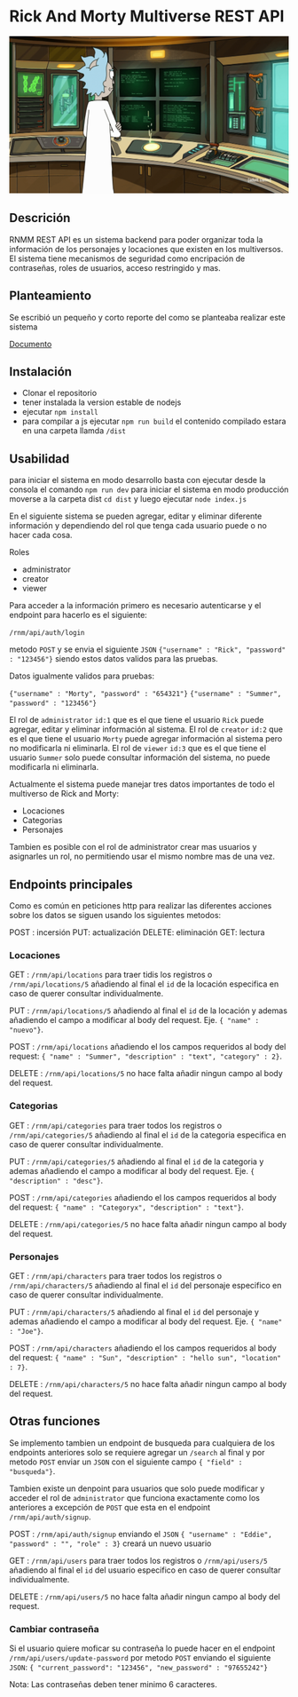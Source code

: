 # Rick And Morty Multiverse REST API
![Logo](./src/public/rick_console.png "Logo")

## Descrición
RNMM REST API es un sistema backend para poder organizar toda la información de los personajes y locaciones que existen en los multiversos. El sistema tiene mecanismos de seguridad como encripación de contraseñas, roles de usuarios, acceso restringido y mas.

## Planteamiento 

Se escribió un pequeño y corto reporte del como se planteaba realizar este sistema

[Documento](https://docs.google.com/document/d/1Xh1BsETOeZ6OgJEcYBevxi5Rr3-3H1g_wSosw51ipEQ/edit?usp=sharing)

## Instalación

* Clonar el repositorio
* tener instalada la version estable de nodejs
* ejecutar `npm install`
* para compilar a js ejecutar `npm run build` el contenido compilado estara en una carpeta llamda `/dist`

## Usabilidad

para iniciar el sistema en modo desarrollo basta con ejecutar desde la consola el comando `npm run dev`
para iniciar el sistema en modo producción moverse a la carpeta dist `cd dist` y luego ejecutar `node index.js`

En el siguiente sistema se pueden agregar, editar y eliminar diferente información y dependiendo del rol que tenga cada usuario puede o no hacer cada cosa.

Roles
* administrator
* creator
* viewer

Para acceder a la información primero es necesario autenticarse y el endpoint para hacerlo es el siguiente:

`/rnm/api/auth/login`

metodo `POST` y se envia el siguiente `JSON` `{"username" : "Rick", "password" : "123456"}` siendo estos datos validos para las pruebas.

Datos igualmente validos para pruebas:

`{"username" : "Morty", "password" : "654321"}`
`{"username" : "Summer", "password" : "123456"}`

El rol de `administrator` `id:1` que es el que tiene el usuario `Rick` puede agregar, editar y eliminar información al sistema.
El rol de `creator` `id:2` que es el que tiene el usuario `Morty` puede agregar información al sistema pero no modificarla ni eliminarla.
El rol de `viewer` `id:3` que es el que tiene el usuario `Summer` solo puede consultar información del sistema, no puede modificarla ni eliminarla.

Actualmente el sistema puede manejar tres datos importantes de todo el multiverso de Rick and Morty:

* Locaciones
* Categorias
* Personajes

Tambien es posible con el rol de administrator crear mas usuarios y asignarles un rol, no permitiendo usar el mismo nombre mas de una vez.

## Endpoints principales

Como es común en peticiones http para realizar las diferentes acciones sobre los datos se siguen usando los siguientes metodos:

POST : incersión
PUT: actualización
DELETE: eliminación
GET: lectura

### Locaciones

GET : `/rnm/api/locations` para traer tidis los registros o `/rnm/api/locations/5` añadiendo al final el `id` de la locación especifica en caso de querer consultar individualmente.

PUT : `/rnm/api/locations/5` añadiendo al final el `id` de la locación y ademas añadiendo el campo a modificar al body del request. Eje. `{ "name" : "nuevo"}`.

POST : `/rnm/api/locations` añadiendo el los campos requeridos al body del request:  `{ "name" : "Summer", "description" : "text", "category" : 2}`.

DELETE : `/rnm/api/locations/5` no hace falta añadir ningun campo al body del request.

### Categorias

GET : `/rnm/api/categories` para traer todos los registros o `/rnm/api/categories/5` añadiendo al final el `id` de la categoria especifica en caso de querer consultar individualmente.

PUT : `/rnm/api/categories/5` añadiendo al final el `id` de la categoria y ademas añadiendo el campo a modificar al body del request. Eje. `{ "description" : "desc"}`.

POST : `/rnm/api/categories` añadiendo el los campos requeridos al body del request:  `{ "name" : "Categoryx", "description" : "text"}`.

DELETE : `/rnm/api/categories/5` no hace falta añadir ningun campo al body del request.

### Personajes

GET : `/rnm/api/characters` para traer todos los registros o `/rnm/api/characters/5` añadiendo al final el `id` del personaje especifico en caso de querer consultar individualmente.

PUT : `/rnm/api/characters/5` añadiendo al final el `id` del personaje y ademas añadiendo el campo a modificar al body del request. Eje. `{ "name" : "Joe"}`.

POST : `/rnm/api/characters` añadiendo el los campos requeridos al body del request:  `{ "name" : "Sun", "description" : "hello sun", "location" : 7}`.

DELETE : `/rnm/api/characters/5` no hace falta añadir ningun campo al body del request.

## Otras funciones

Se implemento tambien un endpoint de busqueda para cualquiera de los endpoints anteriores solo se requiere agregar un `/search` al final y por metodo `POST` enviar un `JSON` con el siguiente campo `{ "field" : "busqueda"}`.

Tambien existe un denpoint para usuarios que solo puede modificar y acceder el rol de `administrator` que funciona exactamente como los anteriores a excepción de `POST` que esta en el endpoint `/rnm/api/auth/signup`.

POST : `/rnm/api/auth/signup` enviando el `JSON` `{ "username" : "Eddie", "password" : "", "role" : 3}` creará un nuevo usuario

GET : `/rnm/api/users` para traer todos los registros o `/rnm/api/users/5` añadiendo al final el `id` del usuario especifico en caso de querer consultar individualmente.

DELETE : `/rnm/api/users/5` no hace falta añadir ningun campo al body del request.

### Cambiar contraseña

Si el usuario quiere moficar su contraseña lo puede hacer en el endpoint `/rnm/api/users/update-password` por metodo `POST` enviando el siguiente `JSON`:
`{ "current_password": "123456", "new_password" : "97655242"}`

Nota: Las contraseñas deben tener minimo 6 caracteres.




